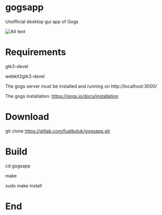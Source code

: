 # gogsapp

Unofficial desktop gui app of Gogs

![Alt text](https://gitlab.com/fuxproject/gogsapp/raw/master/screenshot.png "GogsApp Screenshot")

# Requirements

gtk3-devel

webkit2gtk3-devel

The gogs server must be installed and running on http://localhost:3000/

The gogs installation: https://gogs.io/docs/installation

# Download

git clone https://gitlab.com/fuatboluk/gogsapp.git

# Build

cd gogsapp

make

sudo make install

# End
